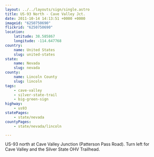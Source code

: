 ```yaml
---
layout: ../../layouts/sign/single.astro
title: US-93 North - Cave Valley Jct.
date: 2011-10-14 14:13:51 +0000 +0000
imageid: "6250750690"
flickrid: "6250750690"
location:
    latitude: 38.585867
    longitude: -114.647768
country:
    name: United States
    slug: united-states
state:
    name: Nevada
    slug: nevada
county:
    name: Lincoln County
    slug: lincoln
tags:
    - cave-valley
    - silver-state-trail
    - big-green-sign
highway:
    - us93
statePages:
    - state/nevada
countyPages:
    - state/nevada/lincoln

---
```

US-93 north at Cave Valley Junction (Patterson Pass Road).  Turn left for Cave Valley and the Silver State OHV Trailhead.